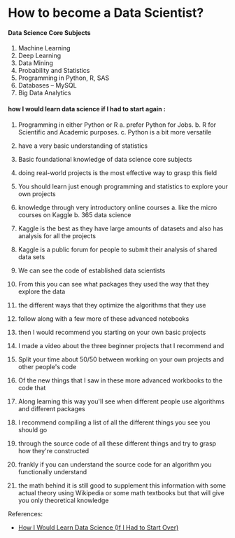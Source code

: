 # How to become a Data Scientist?

#### Data Science Core Subjects 
1.	Machine Learning
2.	Deep Learning
3.	Data Mining
4.	Probability and Statistics
5.	Programming in Python, R, SAS
6.	Databases – MySQL
7.	Big Data Analytics

#### how I would learn data science if I had to start again :

1.	Programming in either Python or R 
  a.	prefer Python for Jobs.
  b.	R for Scientific and Academic purposes.
  c.	Python is a bit more versatile

2.	have a very basic understanding of statistics 
3.	Basic foundational knowledge of data science core subjects
4.	doing real-world projects is the most effective way to grasp this field 
5.	You should learn just enough programming and statistics to explore your own projects 
6.	knowledge through very introductory online courses
a.	like the micro courses on Kaggle 
b.	365 data science
7.	Kaggle is the best as they have large amounts of datasets and also has analysis for all the projects
8.	Kaggle is a public forum for people to submit their analysis of shared data sets 
9.	We can see the code of established data scientists
10.	From this you can see what packages they used the way that they explore the data 
11.	the different ways that they optimize the algorithms that they use 
12.	follow along with a few more of these advanced notebooks 
13.	then I would recommend you starting on your own basic projects 
14.	I made a video about the three beginner projects that I recommend and
15.	Split your time about 50/50 between working on your own projects and  other people's code 
16.	Of the new things that I saw in these more advanced workbooks to the code that
17.	Along learning this way you'll see when different people use algorithms and different packages
18.	I recommend compiling a list of all the different things you see you should go
19.	through the source code of all these different things and try to grasp how they're constructed 
20.	frankly if you can understand the source code for an algorithm you functionally understand 
21.	the math behind it is still good to supplement this information with some actual theory using Wikipedia or some math textbooks but that will give you only theoretical knowledge

References:
- [How I Would Learn Data Science (If I Had to Start Over)](https://www.youtube.com/watch?v=4OZip0cgOho)
